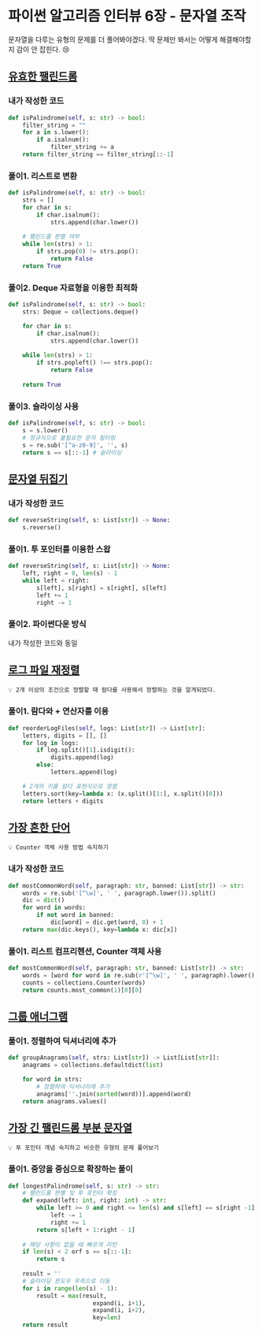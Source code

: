 # 파이썬 알고리즘 인터뷰 6장 - 문자열 조작

문자열을 다루는 유형의 문제를 더 풀어봐야겠다. 딱 문제만 봐서는 어떻게 해결해야할 지 감이 안 잡힌다. 😢


## [유효한 팰린드롬](https://leetcode.com/problems/valid-palindrome/)

### 내가 작성한 코드
```python
def isPalindrome(self, s: str) -> bool:
    filter_string = ""
    for a in s.lower():
        if a.isalnum():
            filter_string += a
    return filter_string == filter_string[::-1]
```

### 풀이1. 리스트로 변환
```python
def isPalindrome(self, s: str) -> bool:
    strs = []
    for char in s:
        if char.isalnum():
            strs.append(char.lower())
    
    # 팰린드롬 판별 여부
    while len(strs) > 1:
        if strs.pop(0) != strs.pop():
            return False
    return True
```

### 풀이2. Deque 자료형을 이용한 최적화
```python
def isPalindrome(self, s: str) -> bool:
    strs: Deque = collections.deque()

    for char in s:
        if char.isalnum():
            strs.append(char.lower())
    
    while len(strs) > 1:
        if strs.popleft() !== strs.pop():
            return False
    
    return True
```

### 풀이3. 슬라이싱 사용
```python
def isPalindrome(self, s: str) -> bool:
    s = s.lower()
    # 정규식으로 불필요한 문자 필터링
    s = re.sub('[^a-z0-9]', '', s)
    return s == s[::-1] # 슬라이싱
```

## [문자열 뒤집기](https://leetcode.com/problems/reverse-string)

### 내가 작성한 코드
```python
def reverseString(self, s: List[str]) -> None:
    s.reverse()
```

### 풀이1. 투 포인터를 이용한 스왑
```python
def reverseString(self, s: List[str]) -> None:
    left, right = 0, len(s) - 1
    while left < right:
        s[left], s[right] = s[right], s[left]
        left += 1
        right -= 1
```

### 풀이2. 파이썬다운 방식
내가 작성한 코드와 동일

## [로그 파일 재정렬](https://leetcode.com/problems/reorder-data-in-log-files/)
```
💡 2개 이상의 조건으로 정렬할 때 람다를 사용해서 정렬하는 것을 알게되었다.
```
### 풀이1. 람다와 + 연산자를 이용
```python
def reorderLogFiles(self, logs: List[str]) -> List[str]:
    letters, digits = [], []
    for log in logs:
        if log.split()[1].isdigit():
            digits.append(log)
        else:
            letters.append(log)

    # 2개의 키를 람다 표현식으로 정렬
    letters.sort(key=lambda x: (x.split()[1:], x.split()[0]))
    return letters + digits
```

## [가장 흔한 단어](https://leetcode.com/problems/most-common-word/)

```
💡 Counter 객체 사용 방법 숙지하기
```

### 내가 작성한 코드
```python
def mostCommonWord(self, paragraph: str, banned: List[str]) -> str:
    words = re.sub('[^\w]', ' ', paragraph.lower()).split()
    dic = dict()
    for word in words:
        if not word in banned:
            dic[word] = dic.get(word, 0) + 1
    return max(dic.keys(), key=lambda x: dic[x])
```

### 풀이1. 리스트 컴프리헨션, Counter 객체 사용
```python
def mostCommonWord(self, paragraph: str, banned: List[str]) -> str:
    words = [word for word in re.sub(r'[^\w]', ' ', paragraph).lower().split() if word not in banned]
    counts = collections.Counter(words)
    return counts.most_common(1)[0][0]
```

## [그룹 애너그램](https://leetcode.com/problems/group-anagrams/)

### 풀이1. 정렬하여 딕셔너리에 추가
```python
def groupAnagrams(self, strs: List[str]) -> List[List[str]]:
    anagrams = collections.defaultdict(list)

    for word in strs:
        # 정렬하여 딕셔너리에 추가
        anagrams[''.join(sorted(word))].append(word)
    return anagrams.values()
```

## [가장 긴 팰린드롬 부분 문자열](https://leetcode.com/problems/longest-palindromic-substring/)

```
💡 투 포인터 개념 숙지하고 비슷한 유형의 문제 풀어보기
```

### 풀이1. 중앙을 중심으로 확장하는 풀이
```python
def longestPalindrome(self, s: str) -> str:
    # 팰린드롬 판별 및 투 포인터 확장
    def expand(left: int, right: int) -> str:
        while left >= 0 and right <= len(s) and s[left] == s[right -1]:
            left -= 1
            right += 1
        return s[left + 1:right - 1]
    
    # 해당 사항이 없을 때 빠르게 리턴
    if len(s) < 2 orf s == s[::-1]:
        return s
    
    result = ''
    # 슬라이딩 윈도우 우측으로 이동
    for i in range(len(s) - 1):
        result = max(result, 
                        expand(i, i+1),
                        expand(i, i+2),
                        key=len)
    return result
```